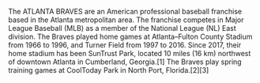 The ATLANTA BRAVES are an American professional baseball franchise based in the Atlanta metropolitan area. The franchise competes in Major League Baseball (MLB) as a member of the National League (NL) East division. The Braves played home games at Atlanta–Fulton County Stadium from 1966 to 1996, and Turner Field from 1997 to 2016. Since 2017, their home stadium has been SunTrust Park, located 10 miles (16 km) northwest of downtown Atlanta in Cumberland, Georgia.[1] The Braves play spring training games at CoolToday Park in North Port, Florida.[2][3]

